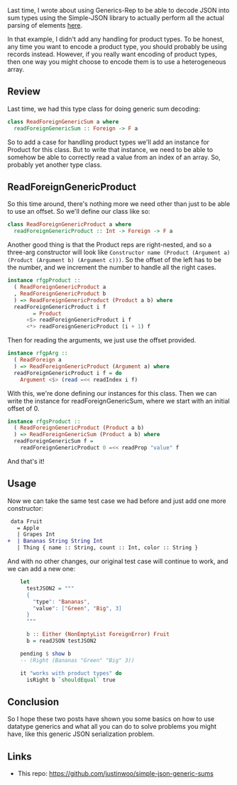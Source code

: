 Last time, I wrote about using Generics-Rep to be able to decode JSON into sum types using the Simple-JSON library to actually perform all the actual parsing of elements [here](https://qiita.com/kimagure/items/b27245a5a11462145bd5).

In that example, I didn't add any handling for product types. To be honest, any time you want to encode a product type, you should probably be using records instead. However, if you really want encoding of product types, then one way you might choose to encode them is to use a heterogeneous array.

## Review

Last time, we had this type class for doing generic sum decoding:

```hs
class ReadForeignGenericSum a where
  readForeignGenericSum :: Foreign -> F a
```

So to add a case for handling product types we'll add an instance for Product for this class. But to write that instance, we need to be able to somehow be able to correctly read a value from an index of an array. So, probably yet another type class.

## ReadForeignGenericProduct

So this time around, there's nothing more we need other than just to be able to use an offset. So we'll define our class like so:

```hs
class ReadForeignGenericProduct a where
  readForeignGenericProduct :: Int -> Foreign -> F a
```

Another good thing is that the Product reps are right-nested, and so a three-arg constructor will look like `Constructor name (Product (Argument a) (Product (Argument b) (Argument c)))`. So the offset of the left has to be the number, and we increment the number to handle all the right cases.

```hs
instance rfgpProduct ::
  ( ReadForeignGenericProduct a
  , ReadForeignGenericProduct b
  ) => ReadForeignGenericProduct (Product a b) where
  readForeignGenericProduct i f
        = Product
      <$> readForeignGenericProduct i f
      <*> readForeignGenericProduct (i + 1) f
```

Then for reading the arguments, we just use the offset provided.

```hs
instance rfgpArg ::
  ( ReadForeign a
  ) => ReadForeignGenericProduct (Argument a) where
  readForeignGenericProduct i f = do
    Argument <$> (read =<< readIndex i f)
```

With this, we're done defining our instances for this class. Then we can write the instance for readForeignGenericSum, where we start with an initial offset of 0.

```hs
instance rfgsProduct ::
  ( ReadForeignGenericProduct (Product a b)
  ) => ReadForeignGenericSum (Product a b) where
  readForeignGenericSum f =
    readForeignGenericProduct 0 =<< readProp "value" f
```

And that's it!

## Usage

Now we can take the same test case we had before and just add one more constructor:

```diff
 data Fruit
   = Apple
   | Grapes Int
+  | Bananas String String Int
   | Thing { name :: String, count :: Int, color :: String }
```

And with no other changes, our original test case will continue to work, and we can add a new one:

```hs
    let
      testJSON2 = """
      {
        "type": "Bananas",
        "value": ["Green", "Big", 3]
      }
      """

      b :: Either (NonEmptyList ForeignError) Fruit
      b = readJSON testJSON2

    pending $ show b
    -- (Right (Bananas "Green" "Big" 3))

    it "works with product types" do
      isRight b `shouldEqual` true
```

## Conclusion

So I hope these two posts have shown you some basics on how to use datatype generics and what all you can do to solve problems you might have, like this generic JSON serialization problem.

## Links

* This repo: https://github.com/justinwoo/simple-json-generic-sums